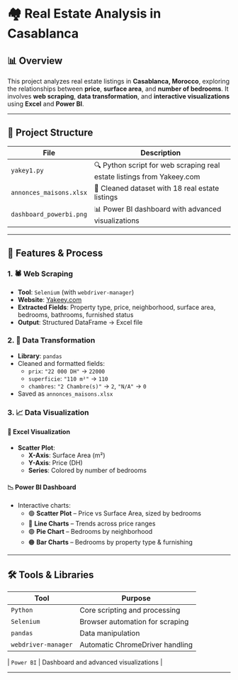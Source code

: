 # 🏘️ Real Estate Analysis in Casablanca

## 📊 Overview  
This project analyzes real estate listings in **Casablanca, Morocco**, exploring the relationships between **price**, **surface area**, and **number of bedrooms**. It involves **web scraping**, **data transformation**, and **interactive visualizations** using **Excel** and **Power BI**.

---

## 📁 Project Structure

| File | Description |
|------|-------------|
| `yakey1.py` | 🔍 Python script for web scraping real estate listings from Yakeey.com |
| `annonces_maisons.xlsx` | 📄 Cleaned dataset with 18 real estate listings |
| `dashboard_powerbi.png` | 📊 Power BI dashboard with advanced visualizations |

---

## 🧪 Features & Process

### 1. 🕷️ Web Scraping
- **Tool**: `Selenium` (with `webdriver-manager`)
- **Website**: [Yakeey.com](https://www.yakeey.com)
- **Extracted Fields**: Property type, price, neighborhood, surface area, bedrooms, bathrooms, furnished status
- **Output**: Structured DataFrame → Excel file

### 2. 🔧 Data Transformation
- **Library**: `pandas`
- Cleaned and formatted fields:
  - `prix`: `"22 000 DH"` → `22000`
  - `superficie`: `"110 m²"` → `110`
  - `chambres`: `"2 Chambre(s)"` → `2`, `"N/A"` → `0`
- Saved as `annonces_maisons.xlsx`

### 3. 📈 Data Visualization

#### 🧮 Excel Visualization
- **Scatter Plot**:  
  - **X-Axis**: Surface Area (m²)  
  - **Y-Axis**: Price (DH)  
  - **Series**: Colored by number of bedrooms

#### 📉 Power BI Dashboard
- Interactive charts:
  - 🟢 **Scatter Plot** – Price vs Surface Area, sized by bedrooms
  - 🔵 **Line Charts** – Trends across price ranges
  - 🟣 **Pie Chart** – Bedrooms by neighborhood
  - 🟠 **Bar Charts** – Bedrooms by property type & furnishing

---

## 🛠️ Tools & Libraries

| Tool | Purpose |
|------|---------|
| `Python` | Core scripting and processing |
| `Selenium` | Browser automation for scraping |
| `pandas` | Data manipulation |
| `webdriver-manager` | Automatic ChromeDriver handling |

| `Power BI` | Dashboard and advanced visualizations |

---

